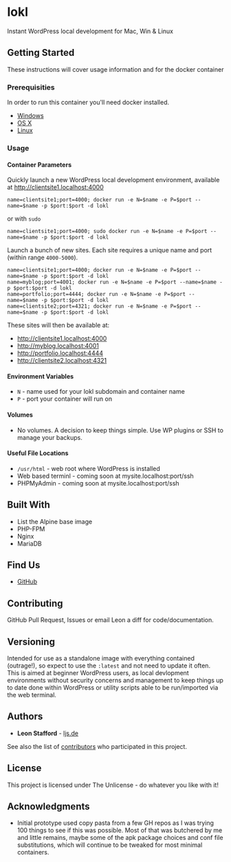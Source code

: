 # lokl

Instant WordPress local development for Mac, Win & Linux

## Getting Started

These instructions will cover usage information and for the docker container

### Prerequisities


In order to run this container you'll need docker installed.

* [Windows](https://docs.docker.com/windows/started)
* [OS X](https://docs.docker.com/mac/started/)
* [Linux](https://docs.docker.com/linux/started/)

### Usage

#### Container Parameters

Quickly launch a new WordPress local development environment, available at http://clientsite1.localhost:4000

```shell
name=clientsite1;port=4000; docker run -e N=$name -e P=$port --name=$name -p $port:$port -d lokl
```

or with `sudo`

```shell
name=clientsite1;port=4000; sudo docker run -e N=$name -e P=$port --name=$name -p $port:$port -d lokl
```

Launch a bunch of new sites. Each site requires a unique name and port (within range `4000-5000`).

```shell
name=clientsite1;port=4000; docker run -e N=$name -e P=$port --name=$name -p $port:$port -d lokl
name=myblog;port=4001; docker run -e N=$name -e P=$port --name=$name -p $port:$port -d lokl
name=portfolio;port=4444; docker run -e N=$name -e P=$port --name=$name -p $port:$port -d lokl
name=clientsite2;port=4321; docker run -e N=$name -e P=$port --name=$name -p $port:$port -d lokl
```

These sites will then be available at:

 - http://clientsite1.localhost:4000
 - http://myblog.localhost:4001
 - http://portfolio.localhost:4444
 - http://clientsite2.localhost:4321



#### Environment Variables

* `N` - name used for your lokl subdomain and container name
* `P` - port your container will run on

#### Volumes

* No volumes. A decision to keep things simple. Use WP plugins or SSH to 
manage your backups.

#### Useful File Locations

* `/usr/html` - web root where WordPress is installed
* Web based terminl - coming soon at mysite.localhost:port/ssh
* PHPMyAdmin - coming soon at mysite.localhost:port/ssh


## Built With

* List the Alpine base image
* PHP-FPM
* Nginx
* MariaDB

## Find Us

* [GitHub](https://github.com/lokl-dev/lokl)

## Contributing

GitHub Pull Request, Issues or email Leon a diff for code/documentation.

## Versioning

Intended for use as a standalone image with everything contained (outrage!), 
so expect to use the `:latest` and not need to update it often. This is aimed 
at beginner WordPress users, as local devlopment environments without security 
concerns and management to keep things up to date done within WordPress or 
utility scripts able to be run/imported via the web terminal.

## Authors

* **Leon Stafford** - [ljs.de](https://ljs.dev)

See also the list of [contributors](https://github.com/lokl-dev/lokl) who 
participated in this project.

## License

This project is licensed under The Unlicense - do whatever you like with it!

## Acknowledgments

* Initial prototype used copy pasta from a few GH repos as I was trying 100 
things to see if this was possible. Most of that was butchered by me and 
little remains, maybe some of the apk package choices and conf file 
substitutions, which will continue to be tweaked for most minimal containers.


